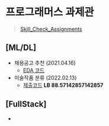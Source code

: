 # 프로그래머스 과제관 
> [Skill_Check_Assignments](https://programmers.co.kr/skill_check_assignments)<br>

## [ML/DL]
- 채용공고 추천 (2021.04.16)
  - [EDA 코드](https://github.com/joniekwon/programmers_skill_check_assignments/blob/main/%EC%B1%84%EC%9A%A9%EA%B3%B5%EA%B3%A0%EC%B6%94%EC%B2%9C/%EC%B1%84%EC%9A%A9%EA%B3%B5%EA%B3%A0%EC%B6%94%EC%B2%9C_EDA_%26_%EC%A0%84%EC%B2%98%EB%A6%AC.ipynb)
- 미술작품 분류 (2022.02.13) 
  - [제출코드](https://github.com/joniekwon/programers-assignments/blob/main/artpaintings_classification/artpaintings_classification_fastai.ipynb) **LB 88.57142857142857**

## [FullStack]
- 
